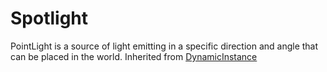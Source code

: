 # Spotlight

PointLight is a source of light emitting in a specific direction and angle that can be placed in the world.
Inherited from [DynamicInstance](../DynamicInstance)
